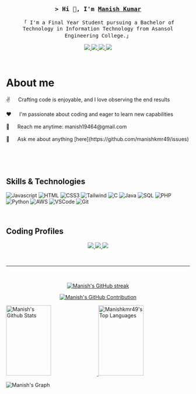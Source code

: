 <!-- Intro -->
<h3 align="center">
    <samp>&gt; Hi 👋, I'm
        <b><a target="_blank" href="https://manishkmr49.github.io/Portfolio-Manish-Kumar/">Manish Kumar</a></b>
    </samp>
</h3>

<p align="center">
    <samp>「 I'm a Final Year Student pursuing a Bachelor of Technology in Information Technology from Asansol Engineering College.」
    </samp>
</p>

<p align="center">
    <a href="https://manishkmr49.github.io/Portfolio-Manish-Kumar/" target="blank">
        <img src="https://img.shields.io/badge/Website-DC143C?style=for-the-badge&logo=medium&logoColor=white"/>
    </a>
    <a href="https://www.linkedin.com/in/manish-kumar-7b0535229/" target="_blank">
        <img src="https://img.shields.io/badge/LinkedIn-0077B5?style=for-the-badge&logo=linkedin&logoColor=white"/>
    </a>
    <a href="https://x.com/Manishkmr03" target="_blank">
        <img src="https://img.shields.io/badge/Twitter-1DA1F2?style=for-the-badge&logo=twitter&logoColor=white"/>
    </a>
    <a href="https://www.instagram.com/manishkmr49" target="_blank">
        <img src="https://img.shields.io/badge/Instagram-fe4164?style=for-the-badge&logo=instagram&logoColor=white"/>
    </a> 
</p>
<br />

<!-- About Section -->
# About me

<p>
 ✌️ &emsp; Crafting code is enjoyable, and I love observing the end results <br/><br/>
 ❤️ &emsp; I'm passionate about coding and eager to learn new capabilities <br/><br/>
 📧 &emsp; Reach me anytime: manish19464@gmail.com<br/><br/>
 💬 &emsp; Ask me about anything [here](https://github.com/manishkmr49/issues)
</p>

<br/>
<br/>
<br/>

## Skills & Technologies

![Javascript](https://img.shields.io/badge/Javascript-F0DB4F?style=for-the-badge&labelColor=black&logo=javascript&logoColor=F0DB4F)
![HTML](https://img.shields.io/badge/HTML5-E34F26?style=for-the-badge&logo=html5&logoColor=white)
![CSS3](https://img.shields.io/badge/CSS3-1572B6?style=for-the-badge&logo=css3&logoColor=white)
![Tailwind](https://img.shields.io/badge/Tailwind_CSS-092749?style=for-the-badge&logo=tailwindcss&logoColor=06B6D4&labelColor=000000)
![C](https://img.shields.io/badge/C-A8B9CC?style=for-the-badge&logo=c&logoColor=white)
![Java](https://img.shields.io/badge/Java-007396?style=for-the-badge&logo=openjdk&logoColor=white)
![SQL](https://img.shields.io/badge/SQL-4479A1?style=for-the-badge&logo=mysql&logoColor=white)
![PHP](https://img.shields.io/badge/PHP-777BB4?style=for-the-badge&logo=php&logoColor=white)
![Python](https://img.shields.io/badge/Python-3776AB?style=for-the-badge&logo=python&logoColor=white)
![AWS](https://img.shields.io/badge/AWS-232F3E?style=for-the-badge&logo=amazonaws&logoColor=white)
![VSCode](https://img.shields.io/badge/Visual_Studio-0078d7?style=for-the-badge&logo=visual%20studio&logoColor=white)
![Git](https://img.shields.io/badge/Git-F05032?style=for-the-badge&logo=git&logoColor=white)

<br/>

## Coding Profiles

<p align="center">
    <a href="https://leetcode.com/u/manishkmr49/" target="_blank">
        <img src="https://img.shields.io/badge/LeetCode-FFA116?style=for-the-badge&logo=leetcode&logoColor=white"/>
    </a>
    <a href="https://www.geeksforgeeks.org/user/manishkmr49/" target="_blank">
        <img src="https://img.shields.io/badge/GeeksforGeeks-0F9D58?style=for-the-badge&logo=geeksforgeeks&logoColor=white"/>
    </a>
    <a href="https://www.naukri.com/code360/profile/manishkmr03" target="_blank">
        <img src="https://img.shields.io/badge/Coding%20Ninjas-DD0031?style=for-the-badge&logo=codingninjas&logoColor=white"/>
    </a>
</p>

<br/>

<hr/>
<br/>

<p align="center">
  <a href="https://github.com/manishkmr49">
    <img src="https://github-readme-streak-stats.herokuapp.com/?user=manishkmr49&theme=radical&border=7F3FBF&background=0D1117" alt="Manish's GitHub streak"/>
  </a>
</p>

<p align="center">
  <a href="https://github.com/manishkmr49">
    <img src="https://github-profile-summary-cards.vercel.app/api/cards/profile-details?username=manishkmr49&theme=radical" alt="Manish's GitHub Contribution"/>
  </a>
</p>

<a> 
    <a href="https://github.com/manishkmr49">
        <img alt="Manish's Github Stats" src="https://denvercoder1-github-readme-stats.vercel.app/api?username=manishkmr49&show_icons=true&count_private=true&theme=react&border_color=7F3FBF&bg_color=0D1117&title_color=F85D7F&icon_color=F8D866" height="192px" width="49.5%"/>
    </a>
    <a href="https://github.com/manishkmr49">
        <img alt="Manishkmr49's Top Languages" src="https://denvercoder1-github-readme-stats.vercel.app/api/top-langs/?username=manishkmr49&langs_count=8&layout=compact&theme=react&border_color=7F3FBF&bg_color=0D1117&title_color=F85D7F&icon_color=F8D866" height="192px" width="49.5%"/>
    </a>
    <br/>
</a>

![Manish's Graph](https://github-readme-activity-graph.vercel.app/graph?username=manishkmr49&custom_title=Manish's%20GitHub%20Activity%20Graph&bg_color=0D1117&color=7F3FBF&line=7F3FBF&point=7F3FBF&area_color=FFFFFF&title_color=FFFFFF&area=true)
